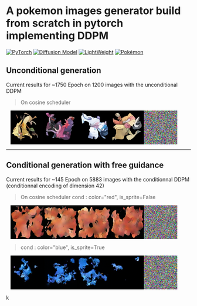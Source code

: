 # A pokemon images generator build from scratch in pytorch implementing DDPM

[![PyTorch](https://img.shields.io/badge/PyTorch-2.x-EE4C2C?logo=pytorch&logoColor=white&style=flat-square)](https://pytorch.org)
[![Diffusion Model](https://img.shields.io/badge/Diffusion-Model-9966CC?logo=ai&logoColor=white&style=flat-square)](https://arxiv.org/abs/2006.11239)
[![LightWeight](https://img.shields.io/badge/Size-41Ko-brightgreen?logo=feather&style=flat-square)](https://github.com)
[![Pokémon](https://img.shields.io/badge/Pokémon-API-FFCB05?logo=pokemon&logoColor=white&style=flat-square)](https://pokeapi.co)


## Unconditional generation
Current results for ~1750 Epoch on 1200 images with the unconditional DDPM 

> On cosine scheduler
<p align="center" style="display: flex; justify-content: center; width:95%">
  <img src="./backend/samples/generated_samples_1700.png" width="76%" alt="Chat demo" />
  <img src="./backend/video_samples/diffusion_process_1700.gif" width="19%" alt="Chat demo" />
</p>


___
## Conditional generation with free guidance
Current results for ~145 Epoch on 5883 images with the conditionnal DDPM (conditionnal encoding of dimension 42) 

> On cosine scheduler
> cond : color="red", is_sprite=False
<p align="center" style="display: flex; justify-content: center; width:95%">
  <img src="./backend/samples/generated_samples_red_official.png" width="76%" alt="Chat demo" />
  <img src="./backend/video_samples/diffusion_process_red_official.gif" width="19%" alt="Chat demo" />
</p>

> cond : color="blue", is_sprite=True
<p align="center" style="display: flex; justify-content: center; width:95%">
  <img src="./backend/samples/generated_samples_blue_sprite.png" width="76%" alt="Chat demo" />
  <img src="./backend/video_samples/diffusion_process_blue_sprite.gif" width="19%" alt="Chat demo" />
</p>k